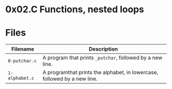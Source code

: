 # 0x02.C Functions, nested loops

# Files 

| Filename | Description |
| -----------------------| ---------------------------------|
| `0-putchar.c` | A program that prints `_putchar`, followed by a new line. |
| `1-alphabet.c` | A programthat prints the alphabet, in lowercase, followed by a new line. |
